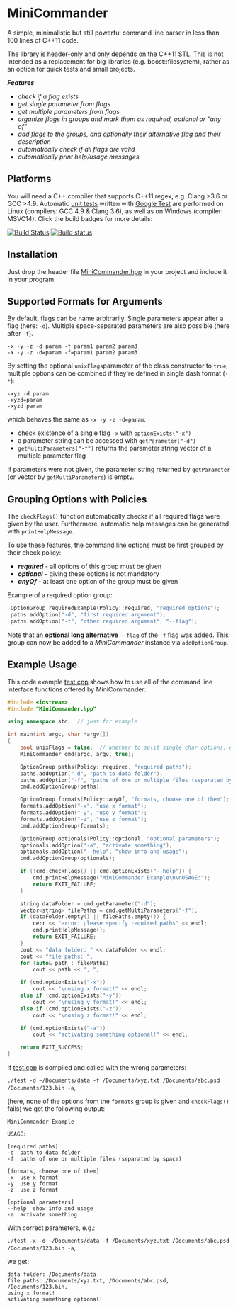# MiniCommander 

A simple, minimalistic but still powerful command line parser in less than 100 lines of C++11 code.

The library is header-only and only depends on the C++11 STL. This is not intended as a replacement for big libraries (e.g. boost::filesystem), rather as an option for quick tests and small projects.

***Features***
* *check if a flag exists*
* *get single parameter from flags*
* *get multiple parameters from flags*
* *organize flags in groups and mark them as required, optional or "any of"*
* *add flags to the groups, and optionally their alternative flag and their description*
* *automatically check if all flags are valid*
* *automatically print help/usage messages*

## Platforms
You will need a C++ compiler that supports C++11 regex, e.g. Clang >3.6 or GCC >4.9.
Automatic [unit tests](https://github.com/MichaelGrupp/MiniCommander/blob/master/test/unit_test.cpp) written with [Google Test](https://github.com/google/googletest) are performed on Linux (compilers: GCC 4.9 & Clang 3.6), as well as on Windows (compiler: MSVC14). Click the build badges for more details:

[![Build Status](https://travis-ci.org/MichaelGrupp/MiniCommander.svg?branch=master)](https://travis-ci.org/MichaelGrupp/MiniCommander)
[![Build status](https://ci.appveyor.com/api/projects/status/8ubu1kv85rcmiohv/branch/master?svg=true&passingText=Windows%3A%20build%20passing&failingText=Windows%3A%20build%20failing&pendingText=Windows%3A%20build%20pending)](https://ci.appveyor.com/project/MichaelGrupp/minicommander)

## Installation
Just drop the header file [MiniCommander.hpp](https://github.com/MichaelGrupp/MiniCommander/blob/master/MiniCommander.hpp) in your project and include it in your program.

## Supported Formats for Arguments

By default, flags can be name arbitrarily. Single parameters appear after a flag (here: `-d`). Multiple space-separated parameters are also possible (here after `-f`).
```
-x -y -z -d param -f param1 param2 param3
-x -y -z -d=param -f=param1 param2 param3
```
By setting the optional `unixFlags`parameter of the class constructor to `true`, multiple options can be combined if they're defined in single dash format (`-*`):
```
-xyz -d param
-xyzd=param
-xyzd param
```
which behaves the same as `-x -y -z -d=param`.

* check existence of a single flag `-x` with `optionExists("-x")`
* a parameter string can be accessed with `getParameter("-d")` 
* `getMultiParameters("-f")` returns the parameter string vector of a multiple parameter flag

If parameters were not given, the parameter string returned by `getParameter` (or vector by `getMultiParameters`) is empty.

## Grouping Options with Policies
The `checkFlags()` function automatically checks if all required flags were given by the user. Furthermore, automatic help messages can be generated with `printHelpMessage`. 

To use these features, the command line options must be first grouped by their check policy: 
* ***required*** - all options of this group must be given
* ***optional*** - giving these options is not mandatory
* ***anyOf*** - at least one option of the group must be given

Example of a required option group:
```c++
 OptionGroup requiredExample(Policy::required, "required options");
 paths.addOption("-d", "first required argument");
 paths.addOption("-f", "other required argument", "--flag");
```
Note that an **optional long alternative** `--flag` of the `-f` flag was added. This group can now be added to a *MiniCommander* instance via `addOptionGroup`.

## Example Usage
This code example [test.cpp](https://github.com/MichaelGrupp/MiniCommander/blob/master/test/test.cpp) shows how to use all of the command line interface functions offered by MiniCommander:

```c++
#include <iostream>
#include "MiniCommander.hpp"

using namespace std;  // just for example

int main(int argc, char *argv[])
{
    bool unixFlags = false;  // whether to split single char options, e.g. -xyz into -x -y -z
    MiniCommander cmd(argc, argv, true);

    OptionGroup paths(Policy::required, "required paths");
    paths.addOption("-d", "path to data folder");
    paths.addOption("-f", "paths of one or multiple files (separated by space)");
    cmd.addOptionGroup(paths);

    OptionGroup formats(Policy::anyOf, "formats, choose one of them");
    formats.addOption("-x", "use x format");
    formats.addOption("-y", "use y format");
    formats.addOption("-z", "use z format");
    cmd.addOptionGroup(formats);

    OptionGroup optionals(Policy::optional, "optional parameters");
    optionals.addOption("-a", "activate something");
    optionals.addOption("--help", "show info and usage");
    cmd.addOptionGroup(optionals);

    if (!cmd.checkFlags() || cmd.optionExists("--help")) {
        cmd.printHelpMessage("MiniCommander Example\n\nUSAGE:");
        return EXIT_FAILURE;
    }

    string dataFolder = cmd.getParameter("-d");
    vector<string> filePaths = cmd.getMultiParameters("-f");
    if (dataFolder.empty() || filePaths.empty()) {
        cerr << "error: please specify required paths" << endl;
        cmd.printHelpMessage();
        return EXIT_FAILURE;
    }
    cout << "data folder: " << dataFolder << endl;
    cout << "file paths: ";
    for (auto& path : filePaths)
        cout << path << ", ";

    if (cmd.optionExists("-x"))
        cout << "\nusing x format!" << endl;
    else if (cmd.optionExists("-y"))
        cout << "\nusing y format!" << endl;
    else if (cmd.optionExists("-z"))
        cout << "\nusing z format!" << endl;

    if (cmd.optionExists("-a"))
        cout << "activating something optional!" << endl;

    return EXIT_SUCCESS;
}
```
If [test.cpp](https://github.com/MichaelGrupp/MiniCommander/blob/master/test/test.cpp) is compiled and called with the wrong parameters: 

`./test -d ~/Documents/data -f /Documents/xyz.txt /Documents/abc.psd /Documents/123.bin -a`,

(here, none of the options from the ```formats``` group is given and ```checkFlags()``` fails) we get the following output:
```
MiniCommander Example

USAGE:

[required paths]
-d	path to data folder
-f	paths of one or multiple files (separated by space)

[formats, choose one of them]
-x	use x format
-y	use y format
-z	use z format

[optional parameters]
--help	show info and usage
-a	activate something
```

With correct parameters, e.g.: 

`./test -x -d ~/Documents/data -f /Documents/xyz.txt /Documents/abc.psd /Documents/123.bin -a`, 

we get:
```
data folder: /Documents/data
file paths: /Documents/xyz.txt, /Documents/abc.psd, /Documents/123.bin, 
using x format!
activating something optional!
```
